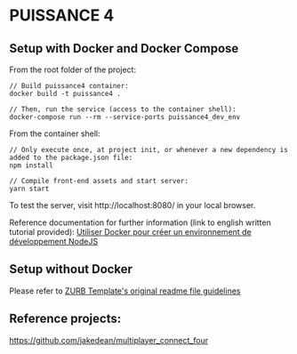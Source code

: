 # PUISSANCE 4

## Setup with Docker and Docker Compose

From the root folder of the project:
```
// Build puissance4 container:
docker build -t puissance4 .

// Then, run the service (access to the container shell):
docker-compose run --rm --service-ports puissance4_dev_env
```

From the container shell:
```
// Only execute once, at project init, or whenever a new dependency is added to the package.json file:
npm install

// Compile front-end assets and start server:
yarn start
```

To test the server, visit http://localhost:8080/ in your local browser.

Reference documentation for further information (link to english written tutorial provided): [Utiliser Docker pour créer un environnement de développement NodeJS](https://devfrontend.info/dockernodejs-utiliser-docker-pour-creer-un-environnement-de-developpement-nodejs/)

## Setup without Docker

Please refer to [ZURB Template's original readme file guidelines](https://github.com/foundation/foundation-zurb-template/blob/v6.6.0/readme.md)

## Reference projects:
https://github.com/jakedean/multiplayer_connect_four
